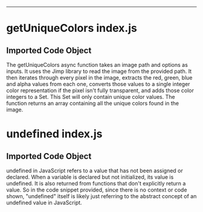 
  
  
  
  

---
# getUniqueColors index.js
## Imported Code Object

The getUniqueColors async function takes an image path and options as inputs. It uses the Jimp library to read the image from the provided path. It then iterates through every pixel in the image, extracts the red, green, blue and alpha values from each one, converts those values to a single integer color representation if the pixel isn't fully transparent, and adds those color integers to a Set. This Set will only contain unique color values. The function returns an array containing all the unique colors found in the image.

# undefined index.js
## Imported Code Object

undefined in JavaScript refers to a value that has not been assigned or declared. When a variable is declared but not initialized, its value is undefined. It is also returned from functions that don't explicitly return a value. So in the code snippet provided, since there is no context or code shown, "undefined" itself is likely just referring to the abstract concept of an undefined value in JavaScript.


  
  